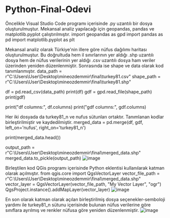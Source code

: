 # Python-Final-Odevi
Öncelikle Visual Studio Code programı içerisinde .py uzantılı bir dosya oluşturulmuştur. Mekansal analiz yapılacağı için geopandas, pandas ve matplotlib.pyplot çalıştırılmıştır. 
import geopandas as gpd
import pandas as pd
import matplotlib.pyplot as plt

Mekansal analiz olarak Türkiye'nin illere göre nüfus dağılımı haritası oluşturulmuştur. Bu doğrultuda hem il sınırlarının yer aldığı .shp uzantılı dosya hem de nüfus verilerinin yer aldığı .csv uzantılı dosya ham veriler üzerinden yeniden düzenlenmiştir. Sonrasında ise shape ve data olarak kod tanımlanmıştır. 
data_path = r"C:\Users\User\Desktop\mineozdemmir\final\turkey81.csv"
shape_path = r"C:\Users\User\Desktop\mineozdemmir\final\turkey81.shp"

df = pd.read_csv(data_path)
print(df)
gdf = gpd.read_file(shape_path)
print(gdf) 

print("df columns:", df.columns)
print("gdf columns:", gdf.columns)

Her iki dosyada da turkey81_n ve nufus sütunları ortaktır. Tanımlanan kodlar birleştirilmiştir ve kaydedilmiştir.
merged_data = pd.merge(df, gdf, left_on='nufus', right_on='turkey81_n')

print(merged_data.head())

output_path = r"C:\Users\User\Desktop\mineozdemmir\final\merged_data.shp"
merged_data.to_pickle(output_path)
![image](https://github.com/mineozdemmir/Python-Final-Odevi/assets/146944312/9bd7dfeb-c581-42a9-a07a-fe9417f7c964)


Birleştilen kod QGis programı içerisinde Python eklentisi kullanılarak katman olarak açılmıştır.
from qgis.core import QgsVectorLayer
vector_file_path = r"C:\Users\User\Desktop\mineozdemmir\final\merged_data.shp"
vector_layer = QgsVectorLayer(vector_file_path, "My Vector Layer", "ogr")
QgsProject.instance().addMapLayer(vector_layer)
![image](https://github.com/mineozdemmir/Python-Final-Odevi/assets/146944312/95e69ab0-7b4d-42de-88a1-2f187c6d81e3)

En son olarak katman olarak açılan birleştirilmiş dosya seçenekler-semboloji yardımı ile turkey81_n sütunu içerisinde bulunan nüfus verilerine göre sınıflara ayrılmış ve renkler nüfusa göre yeniden düzenlenmiştir.
![image](https://github.com/mineozdemmir/Python-Final-Odevi/assets/146944312/fdf90b91-5527-46cb-8825-6c99ef412109)



